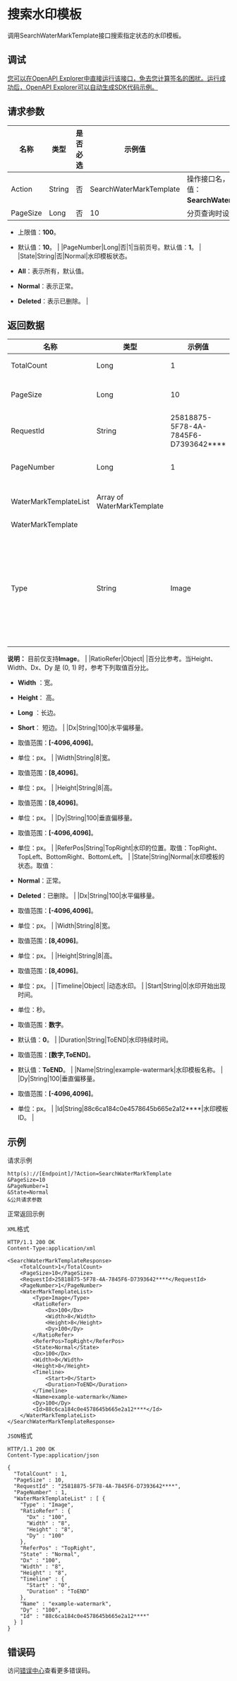 # 搜索水印模板

调用SearchWaterMarkTemplate接口搜索指定状态的水印模板。

## 调试

[您可以在OpenAPI Explorer中直接运行该接口，免去您计算签名的困扰。运行成功后，OpenAPI Explorer可以自动生成SDK代码示例。](https://api.aliyun.com/#product=Mts&api=SearchWaterMarkTemplate&type=RPC&version=2014-06-18)

## 请求参数

|名称|类型|是否必选|示例值|描述|
|--|--|----|---|--|
|Action|String|否|SearchWaterMarkTemplate|操作接口名，系统规定参数，取值： **SearchWaterMarkTemplate**。 |
|PageSize|Long|否|10|分页查询时设置的每页大小。

 -   上限值：**100**。
-   默认值：**10**。 |
|PageNumber|Long|否|1|当前页号。默认值：**1**。 |
|State|String|否|Normal|水印模板状态。

 -   **All**：表示所有，默认值。
-   **Normal**：表示正常。
-   **Deleted**：表示已删除。 |

## 返回数据

|名称|类型|示例值|描述|
|--|--|---|--|
|TotalCount|Long|1|总条数。 |
|PageSize|Long|10|分页大小。 |
|RequestId|String|25818875-5F78-4A-7845F6-D7393642\*\*\*\*|请求ID。 |
|PageNumber|Long|1|当前页码。 |
|WaterMarkTemplateList|Array of WaterMarkTemplate| |模板列表。 |
|WaterMarkTemplate| | | |
|Type|String|Image|水印类型。取值：Image（图片）、Text（文本）。

 **说明：** 目前仅支持**Image**。 |
|RatioRefer|Object| |百分比参考。当Height、Width、Dx、Dy 是 \(0, 1\) 时，参考下列取值百分比。

 -   **Width** ：宽。
-   **Height**： 高。
-   **Long** ：长边。
-   **Short**： 短边。 |
|Dx|String|100|水平偏移量。

 -   取值范围：**\[-4096,4096\]**。
-   单位：px。 |
|Width|String|8|宽。

 -   取值范围：**\[8,4096\]**。
-   单位：px。 |
|Height|String|8|高。

 -   取值范围：**\[8,4096\]**。
-   单位：px。 |
|Dy|String|100|垂直偏移量。

 -   取值范围：**\[-4096,4096\]**。
-   单位：px。 |
|ReferPos|String|TopRight|水印的位置。取值：TopRight、TopLeft、BottomRight、BottomLeft。 |
|State|String|Normal|水印模板的状态。取值：

 -   **Normal**：正常。
-   **Deleted**：已删除。 |
|Dx|String|100|水平偏移量。

 -   取值范围：**\[-4096,4096\]**。
-   单位：px。 |
|Width|String|8|宽。

 -   取值范围：**\[8,4096\]**。
-   单位：px。 |
|Height|String|8|高。

 -   取值范围：**\[8,4096\]**。
-   单位：px。 |
|Timeline|Object| |动态水印。 |
|Start|String|0|水印开始出现时间。

 -   单位：秒。
-   取值范围：**数字**。
-   默认值：**0**。 |
|Duration|String|ToEND|水印持续时间。

 -   取值范围：**\[数字,ToEND\]**。
-   默认值：**ToEND**。 |
|Name|String|example-watermark|水印模板名称。 |
|Dy|String|100|垂直偏移量。

 -   取值范围：**\[-4096,4096\]**。
-   单位：px。 |
|Id|String|88c6ca184c0e4578645b665e2a12\*\*\*\*|水印模板ID。 |

## 示例

请求示例

```
http(s)://[Endpoint]/?Action=SearchWaterMarkTemplate
&PageSize=10
&PageNumber=1
&State=Normal
&公共请求参数
```

正常返回示例

`XML`格式

```
HTTP/1.1 200 OK
Content-Type:application/xml

<SearchWaterMarkTemplateResponse>
    <TotalCount>1</TotalCount>
    <PageSize>10</PageSize>
    <RequestId>25818875-5F78-4A-7845F6-D7393642****</RequestId>
    <PageNumber>1</PageNumber>
    <WaterMarkTemplateList>
        <Type>Image</Type>
        <RatioRefer>
            <Dx>100</Dx>
            <Width>8</Width>
            <Height>8</Height>
            <Dy>100</Dy>
        </RatioRefer>
        <ReferPos>TopRight</ReferPos>
        <State>Normal</State>
        <Dx>100</Dx>
        <Width>8</Width>
        <Height>8</Height>
        <Timeline>
            <Start>0</Start>
            <Duration>ToEND</Duration>
        </Timeline>
        <Name>example-watermark</Name>
        <Dy>100</Dy>
        <Id>88c6ca184c0e4578645b665e2a12****</Id>
    </WaterMarkTemplateList>
</SearchWaterMarkTemplateResponse>
```

`JSON`格式

```
HTTP/1.1 200 OK
Content-Type:application/json

{
  "TotalCount" : 1,
  "PageSize" : 10,
  "RequestId" : "25818875-5F78-4A-7845F6-D7393642****",
  "PageNumber" : 1,
  "WaterMarkTemplateList" : [ {
    "Type" : "Image",
    "RatioRefer" : {
      "Dx" : "100",
      "Width" : "8",
      "Height" : "8",
      "Dy" : "100"
    },
    "ReferPos" : "TopRight",
    "State" : "Normal",
    "Dx" : "100",
    "Width" : "8",
    "Height" : "8",
    "Timeline" : {
      "Start" : "0",
      "Duration" : "ToEND"
    },
    "Name" : "example-watermark",
    "Dy" : "100",
    "Id" : "88c6ca184c0e4578645b665e2a12****"
  } ]
}
```

## 错误码

访问[错误中心](https://error-center.aliyun.com/status/product/Mts)查看更多错误码。

